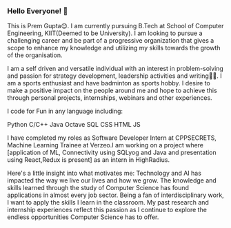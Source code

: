 ### Hello Everyone! 👋

<!--
**premgupta07/premgupta07** is a ✨ _special_ ✨ repository because its `README.md` (this file) appears on your GitHub profile.

Here are some ideas to get you started:

- 🔭 I’m currently working on ...
- 🌱 I’m currently learning ...
- 👯 I’m looking to collaborate on ...
- 🤔 I’m looking for help with ...
- 💬 Ask me about ...
- 📫 How to reach me: ...
- 😄 Pronouns: ...
- ⚡ Fun fact: ...
-->

This is Prem Gupta😊. I am currently pursuing B.Tech at School of Computer Engineering, KIIT(Deemed to be University). I am looking to pursue a challenging career and be part of a progressive organization that gives a scope to enhance my knowledge and utilizing my skills towards the growth of the organisation.

I am a self driven and versatile individual with an interest in problem-solving and passion for strategy development, leadership activities and writing✍🏼. I am a sports enthusiast and have badminton as sports hobby. I desire to make a positive impact on the people around me and hope to achieve this through personal projects, internships, webinars and other experiences.

I code for Fun in any language including:

Python	C/C++	Java	Octave	SQL		CSS		HTML  JS

I have completed my roles as Software Developer Intern at CPPSECRETS, Machine Learning Trainee at Verzeo.I am working on a project where [application of ML, Connectivity using SQLyog and Java and presentation using React,Redux is present] as an intern in HighRadius.

Here's a little insight into what motivates me:
Technology and AI has impacted the way we live our lives and how we grow. The knowledge and skills learned through the study of Computer Science has found applications in almost every job sector. Being a fan of interdisciplinary work, I want to apply the skills I learn in the classroom. My past research and internship experiences reflect this passion as I continue to explore the endless opportunities Computer Science has to offer.
